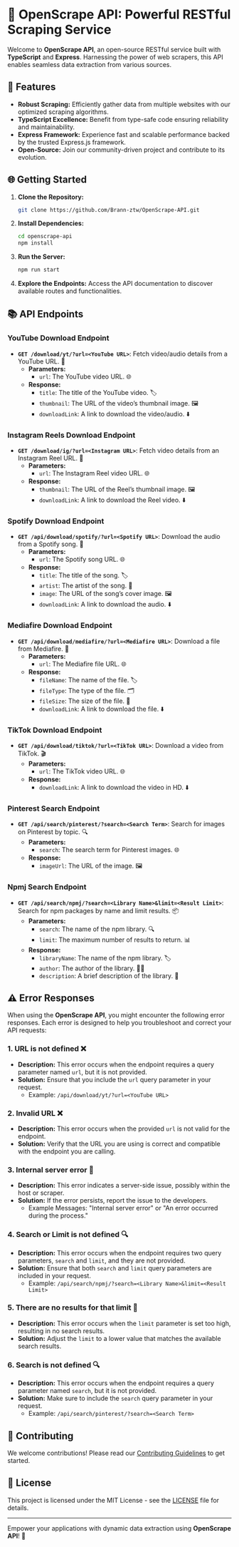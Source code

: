 # 📡 OpenScrape API: Powerful RESTful Scraping Service

Welcome to **OpenScrape API**, an open-source RESTful service built with **TypeScript** and **Express**. Harnessing the power of web scrapers, this API enables seamless data extraction from various sources.

## 🚀 Features

- **Robust Scraping:** Efficiently gather data from multiple websites with our optimized scraping algorithms.
- **TypeScript Excellence:** Benefit from type-safe code ensuring reliability and maintainability.
- **Express Framework:** Experience fast and scalable performance backed by the trusted Express.js framework.
- **Open-Source:** Join our community-driven project and contribute to its evolution.

## 🌐 Getting Started

1. **Clone the Repository:**
   ```bash
   git clone https://github.com/Brann-ztw/OpenScrape-API.git
   ```
2. **Install Dependencies:**
   ```bash
   cd openscrape-api
   npm install
   ```
3. **Run the Server:**
   ```bash
   npm run start
   ```
4. **Explore the Endpoints:** Access the API documentation to discover available routes and functionalities.

<!-- ## ⚠️ Note

You can replace `localhost` with your server's domain name. The repository is deployed, and you can make requests to the main URL of the repository: [API URL](YOUR_API_URL_HERE). -->

## 📚 API Endpoints

### YouTube Download Endpoint

- **`GET /download/yt/?url=<YouTube URL>`**: Fetch video/audio details from a YouTube URL. 🎥
  - **Parameters:**
    - `url`: The YouTube video URL. 🌐
  - **Response:**
    - `title`: The title of the YouTube video. 🏷️
    - `thumbnail`: The URL of the video’s thumbnail image. 🖼️
    - `downloadLink`: A link to download the video/audio. ⬇️

### Instagram Reels Download Endpoint

- **`GET /download/ig/?url=<Instagram URL>`**: Fetch video details from an Instagram Reel URL. 📸
  - **Parameters:**
    - `url`: The Instagram Reel video URL. 🌐
  - **Response:**
    - `thumbnail`: The URL of the Reel’s thumbnail image. 🖼️
    - `downloadLink`:  A link to download the Reel video. ⬇️

### Spotify Download Endpoint

- **`GET /api/download/spotify/?url=<Spotify URL>`**: Download the audio from a Spotify song. 🎵
  - **Parameters:**
    - `url`: The Spotify song URL. 🌐
  - **Response:**
    - `title`: The title of the song. 🏷️
    - `artist`: The artist of the song. 🎤
    - `image`: The URL of the song’s cover image. 🖼️
    - `downloadLink`: A link to download the audio. ⬇️

### Mediafire Download Endpoint

- **`GET /api/download/mediafire/?url=<Mediafire URL>`**: Download a file from Mediafire. 📂
  - **Parameters:**
    - `url`: The Mediafire file URL. 🌐
  - **Response:**
    - `fileName`: The name of the file. 🏷️
    - `fileType`: The type of the file. 🗂️
    - `fileSize`: The size of the file. 📏
    - `downloadLink`: A link to download the file. ⬇️

### TikTok Download Endpoint

- **`GET /api/download/tiktok/?url=<TikTok URL>`**: Download a video from TikTok. 🎬
  - **Parameters:**
    - `url`: The TikTok video URL. 🌐
  - **Response:**
    - `downloadLink`: A link to download the video in HD. ⬇️

### Pinterest Search Endpoint

- **`GET /api/search/pinterest/?search=<Search Term>`**: Search for images on Pinterest by topic. 🔍
  - **Parameters:**
    - `search`: The search term for Pinterest images. 🌐
  - **Response:**
    - `imageUrl`: The URL of the image. 🖼️

### Npmj Search Endpoint

- **`GET /api/search/npmj/?search=<Library Name>&limit=<Result Limit>`**: Search for npm packages by name and limit results. 📦
  - **Parameters:**
    - `search`: The name of the npm library. 🔍
    - `limit`: The maximum number of results to return. 📊
  - **Response:**
    - `libraryName`: The name of the npm library. 🏷️
    - `author`: The author of the library. 🧑‍💻
    - `description`: A brief description of the library. 📝


## ⚠️ Error Responses

When using the **OpenScrape API**, you might encounter the following error responses. Each error is designed to help you troubleshoot and correct your API requests:

### 1. URL is not defined ❌

- **Description:** This error occurs when the endpoint requires a query parameter named `url`, but it is not provided.
- **Solution:** Ensure that you include the `url` query parameter in your request.
  - Example: `/api/download/yt/?url=<YouTube URL>`

### 2. Invalid URL ❌

- **Description:** This error occurs when the provided `url` is not valid for the endpoint.
- **Solution:** Verify that the URL you are using is correct and compatible with the endpoint you are calling.

### 3. Internal server error 🔧

- **Description:** This error indicates a server-side issue, possibly within the host or scraper.
- **Solution:** If the error persists, report the issue to the developers. 
  - Example Messages: "Internal server error" or "An error occurred during the process."

### 4. Search or Limit is not defined 🔍

- **Description:** This error occurs when the endpoint requires two query parameters, `search` and `limit`, and they are not provided.
- **Solution:** Ensure that both `search` and `limit` query parameters are included in your request.
  - Example: `/api/search/npmj/?search=<Library Name>&limit=<Result Limit>`

### 5. There are no results for that limit 🚫

- **Description:** This error occurs when the `limit` parameter is set too high, resulting in no search results.
- **Solution:** Adjust the `limit` to a lower value that matches the available search results.

### 6. Search is not defined 🔍

- **Description:** This error occurs when the endpoint requires a query parameter named `search`, but it is not provided.
- **Solution:** Make sure to include the `search` query parameter in your request.
  - Example: `/api/search/pinterest/?search=<Search Term>`


## 🤝 Contributing

We welcome contributions! Please read our [Contributing Guidelines](CONTRIBUTING.md) to get started.

## 📄 License

This project is licensed under the MIT License - see the [LICENSE](LICENSE) file for details.

---

Empower your applications with dynamic data extraction using **OpenScrape API**! 🌟